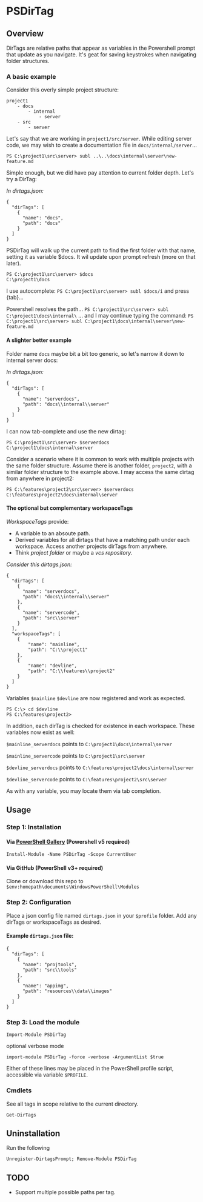 PSDirTag
=========

Overview
--------

DirTags are relative paths that appear as variables in the Powershell prompt that update as you navigate. It's geat for saving keystrokes when navigating folder structures.


### A basic example

Consider this overly simple project structure:

```
project1
    - docs
        - internal
            - server
    - src
        - server
```

Let's say that we are working in `project1/src/server`. While editing server code, we may wish to create a documentation file in `docs/internal/server`...

`PS C:\project1\src\server> subl ..\..\docs\internal\server\new-feature.md`

Simple enough, but we did have pay attention to current folder depth. Let's try a DirTag:

_In dirtags.json:_

```
{
  "dirTags": [
    {
      "name": "docs",
      "path": "docs"
    }
  ]
}

```

PSDirTag will walk up the current path to find the first folder with that name, setting it as variable $docs. It wil update upon prompt refresh (more on that later).

```
PS C:\project1\src\server> $docs
C:\project1\docs
```

I use autocomplete:
`PS C:\project1\src\server> subl $docs/i` and press {tab}...

Powershell resolves the path...
`PS C:\project1\src\server> subl C:\project1\docs\internal\`
... and I may continue typing the command:
`PS C:\project1\src\server> subl C:\project1\docs\internal\server\new-feature.md`


#### A slighter better example

Folder name `docs` maybe bit a bit too generic, so let's narrow it down to internal server docs:

_In dirtags.json:_

```
{
  "dirTags": [
    {
      "name": "serverdocs",
      "path": "docs\\internal\\server"
    }
  ]
}
```

I can now tab-complete and use the new dirtag:
```
PS C:\project1\src\server> $serverdocs
C:\project1\docs\internal\server
```

Consider a scenario where it is common to work with multiple projects with the same folder structure. Assume there is another folder, `project2`, with a similar folder structure to the example above. I may access the same dirtag from anywhere in project2:

```
PS C:\features\project2\src\server> $serverdocs
C:\features\project2\docs\internal\server
```


#### The optional but complementary workspaceTags

_WorkspaceTags_ provide:

* A variable to an absoute path.
* Derived variables for all dirtags that have a matching path under each workspace. Access another projects dirTags from anywhere.
* Think _project folder_ or maybe a _vcs repository_.


_Consider this dirtags.json:_

```
{
  "dirTags": [
    {
      "name": "serverdocs",
      "path": "docs\\internal\\server"
    },
    {
      "name": "servercode",
      "path": "src\\server"
    }
  ],
  "workspaceTags": [
    {
        "name": "mainline",
        "path": "C:\\project1"
    },
    {
        "name": "devline",
        "path": "C:\\features\\project2"
    }
  ]
}
```

Variables `$mainline` `$devline` are now registered and work as expected.

```
PS C:\> cd $devline
PS C:\features\project2>
```

In addition, each dirTag is checked for existence in each workspace. These variables now exist as well:

`$mainline_serverdocs` points to `C:\project1\docs\internal\server`

`$mainline_servercode` points to `C:\project1\src\server`

`$devline_serverdocs`  points to `C:\features\project2\docs\internal\server`

`$devline_servercode`  points to `C:\features\project2\src\server`

As with any variable, you may locate them via tab completion.


Usage
-----

### Step 1: Installation

#### Via [PowerShell Gallery](https://www.powershellgallery.com/packages/PSDirTag) (Powershell v5 required)

    Install-Module -Name PSDirTag -Scope CurrentUser

#### Via GitHub (PowerShell v3+ required)

Clone or download this repo to `$env:homepath\documents\WindowsPowerShell\Modules`


### Step 2: Configuration

Place a json config file named `dirtags.json` in your `$profile` folder. Add any dirTags or workspaceTags as desired.

#### Example `dirtags.json` file:

```
{
  "dirTags": [
    {
      "name": "projtools",
      "path": "src\\tools"
    },
    {
      "name": "appimg",
      "path": "resources\\data\\images"
    }
  ]
}
```

### Step 3: Load the module

```
Import-Module PSDirTag
```

optional verbose mode

```
import-module PSDirTag -force -verbose -ArgumentList $true
```

Either of these lines may be placed in the PowerShell profile script, accessible via variable `$PROFILE`.


### Cmdlets

See all tags in scope relative to the current directory.

```
Get-DirTags
```


Uninstallation
--------------

Run the following

```
Unregister-DirtagsPrompt; Remove-Module PSDirTag
```

TODO
----

* Support multiple possible paths per tag.
